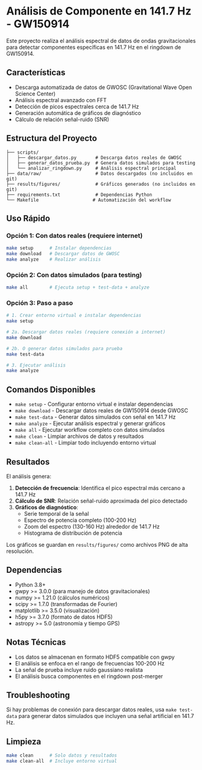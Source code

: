 # Análisis de Componente en 141.7 Hz - GW150914

Este proyecto realiza el análisis espectral de datos de ondas gravitacionales para detectar componentes específicas en 141.7 Hz en el ringdown de GW150914.

## Características

- Descarga automatizada de datos de GWOSC (Gravitational Wave Open Science Center)
- Análisis espectral avanzado con FFT
- Detección de picos espectrales cerca de 141.7 Hz
- Generación automática de gráficos de diagnóstico
- Cálculo de relación señal-ruido (SNR)

## Estructura del Proyecto

```
├── scripts/
│   ├── descargar_datos.py       # Descarga datos reales de GWOSC
│   ├── generar_datos_prueba.py  # Genera datos simulados para testing
│   └── analizar_ringdown.py     # Análisis espectral principal
├── data/raw/                    # Datos descargados (no incluidos en git)
├── results/figures/             # Gráficos generados (no incluidos en git)
├── requirements.txt             # Dependencias Python
└── Makefile                    # Automatización del workflow
```

## Uso Rápido

### Opción 1: Con datos reales (requiere internet)
```bash
make setup      # Instalar dependencias
make download   # Descargar datos de GWOSC
make analyze    # Realizar análisis
```

### Opción 2: Con datos simulados (para testing)
```bash
make all        # Ejecuta setup + test-data + analyze
```

### Opción 3: Paso a paso
```bash
# 1. Crear entorno virtual e instalar dependencias
make setup

# 2a. Descargar datos reales (requiere conexión a internet)
make download

# 2b. O generar datos simulados para prueba
make test-data

# 3. Ejecutar análisis
make analyze
```

## Comandos Disponibles

- `make setup` - Configurar entorno virtual e instalar dependencias
- `make download` - Descargar datos reales de GW150914 desde GWOSC
- `make test-data` - Generar datos simulados con señal en 141.7 Hz
- `make analyze` - Ejecutar análisis espectral y generar gráficos
- `make all` - Ejecutar workflow completo con datos simulados
- `make clean` - Limpiar archivos de datos y resultados
- `make clean-all` - Limpiar todo incluyendo entorno virtual

## Resultados

El análisis genera:

1. **Detección de frecuencia**: Identifica el pico espectral más cercano a 141.7 Hz
2. **Cálculo de SNR**: Relación señal-ruido aproximada del pico detectado
3. **Gráficos de diagnóstico**:
   - Serie temporal de la señal
   - Espectro de potencia completo (100-200 Hz)
   - Zoom del espectro (130-160 Hz) alrededor de 141.7 Hz
   - Histograma de distribución de potencia

Los gráficos se guardan en `results/figures/` como archivos PNG de alta resolución.

## Dependencias

- Python 3.8+
- gwpy >= 3.0.0 (para manejo de datos gravitacionales)
- numpy >= 1.21.0 (cálculos numéricos)
- scipy >= 1.7.0 (transformadas de Fourier)
- matplotlib >= 3.5.0 (visualización)
- h5py >= 3.7.0 (formato de datos HDF5)
- astropy >= 5.0 (astronomía y tiempo GPS)

## Notas Técnicas

- Los datos se almacenan en formato HDF5 compatible con gwpy
- El análisis se enfoca en el rango de frecuencias 100-200 Hz
- La señal de prueba incluye ruido gaussiano realista
- El análisis busca componentes en el ringdown post-merger

## Troubleshooting

Si hay problemas de conexión para descargar datos reales, usa `make test-data` para generar datos simulados que incluyen una señal artificial en 141.7 Hz.

## Limpieza

```bash
make clean      # Solo datos y resultados
make clean-all  # Incluye entorno virtual
```
